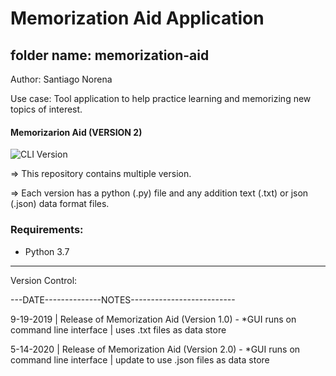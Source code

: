 # Memorization Aid Application

## folder name: memorization-aid

Author: Santiago Norena

Use case: Tool application to help practice learning and memorizing new topics of interest.

#### Memorizarion Aid (VERSION 2)

![CLI Version](support/Version-1/memorizationGIF_Aug-02-2020.gif)

=> This repository contains multiple version.

=> Each version has a python (.py) file and any addition text (.txt) or json (.json) data format files.

### Requirements:
- Python 3.7

---------------------------------------------------------------------------------------------------------------------------------
Version Control:

---DATE--------------NOTES--------------------------

9-19-2019 | Release of Memorization Aid (Version 1.0) - *GUI runs on command line interface | uses .txt files as data store

5-14-2020 | Release of Memorization Aid (Version 2.0) - *GUI runs on command line interface | update to use .json files as data store
